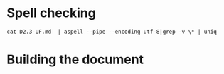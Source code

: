 #

#  Spell checking

`cat D2.3-UF.md  | aspell --pipe --encoding utf-8|grep -v \* | uniq`

#  Building the document
